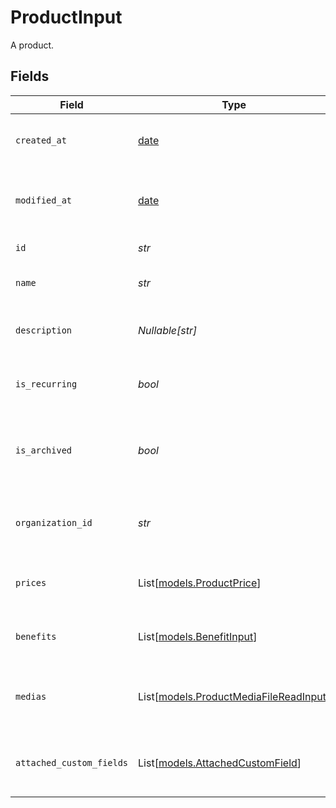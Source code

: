 # ProductInput

A product.


## Fields

| Field                                                                            | Type                                                                             | Required                                                                         | Description                                                                      |
| -------------------------------------------------------------------------------- | -------------------------------------------------------------------------------- | -------------------------------------------------------------------------------- | -------------------------------------------------------------------------------- |
| `created_at`                                                                     | [date](https://docs.python.org/3/library/datetime.html#date-objects)             | :heavy_check_mark:                                                               | Creation timestamp of the object.                                                |
| `modified_at`                                                                    | [date](https://docs.python.org/3/library/datetime.html#date-objects)             | :heavy_check_mark:                                                               | Last modification timestamp of the object.                                       |
| `id`                                                                             | *str*                                                                            | :heavy_check_mark:                                                               | The ID of the product.                                                           |
| `name`                                                                           | *str*                                                                            | :heavy_check_mark:                                                               | The name of the product.                                                         |
| `description`                                                                    | *Nullable[str]*                                                                  | :heavy_check_mark:                                                               | The description of the product.                                                  |
| `is_recurring`                                                                   | *bool*                                                                           | :heavy_check_mark:                                                               | Whether the product is a subscription tier.                                      |
| `is_archived`                                                                    | *bool*                                                                           | :heavy_check_mark:                                                               | Whether the product is archived and no longer available.                         |
| `organization_id`                                                                | *str*                                                                            | :heavy_check_mark:                                                               | The ID of the organization owning the product.                                   |
| `prices`                                                                         | List[[models.ProductPrice](../models/productprice.md)]                           | :heavy_check_mark:                                                               | List of prices for this product.                                                 |
| `benefits`                                                                       | List[[models.BenefitInput](../models/benefitinput.md)]                           | :heavy_check_mark:                                                               | List of benefits granted by the product.                                         |
| `medias`                                                                         | List[[models.ProductMediaFileReadInput](../models/productmediafilereadinput.md)] | :heavy_check_mark:                                                               | List of medias associated to the product.                                        |
| `attached_custom_fields`                                                         | List[[models.AttachedCustomField](../models/attachedcustomfield.md)]             | :heavy_check_mark:                                                               | List of custom fields attached to the product.                                   |